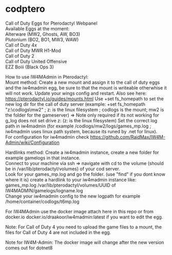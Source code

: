 # codptero  
Call of Duty Eggs for Pterodactyl Webpanel     
Available Eggs at the moment:    
Alterware (MW2, Ghosts, AW, BO3)  
Plutonium (BO2, BO1, MW3, WAW)  
Call of Duty 4x  
Call of Duty MWR H1-Mod  
Call of Duty 2  
Call of Duty United Offensive  
EZZ Boiii (Black Ops 3)  


How to use IW4MAdmin in Pterodactyl:  
Mount method:
Create a new mount and assign it to the call of duty eggs and the iw4madmin egg, be sure to that the mount is writeable otherwhise it will not work.
Update your wings config and restart.
Also see here: https://pterodactyl.io/guides/mounts.html
Use +set fs_homepath to set the new log dir for the call of duty server (example: +set fs_homepath "z:\codlogs\mw2" ; z: is the linux filesystem ; codlogs is the mount; mw2 is the folder for the gameserver)   => Note only required if its not working for g_log does not set drive z: (z: is the linux filesystem)
Set the correct log path in iw4madmin (for example /codlogs/mw2/logs/games_mp.log ; iw4madmin uses linux path system, because its runed by .net for linux).   
For configuration for iw4madmin check https://github.com/RaidMax/IW4M-Admin/wiki/Configuration

Hardlinks method:
Create a iw4madmin instance, create a new folder for example gamelogs in that instance.  
Connect to your machine via ssh => navigate with cd to the volume (should be in /var/lib/pterodactyl/volumes) of your cod server.  
Look for your games_mp.log and go the folder.  (use "find" if you dont know where it is)
create a hardlink to your iw4madmin instance like: games_mp.log /var/lib/pterodactyl/volumes/UUID of IW4MADMIN/gamelogs/logname.log  
Change your iw4madmin config to the new logpath for example /home/container/codlogs/t6mp.log  
    
For IW4MAdmin use the docker image attach here in this repo or from docker.io docker.io/draakoor/iw4madmin:latest if you want to edit the egg.

Note: For Call of Duty 4 you need to upload the game files to a mount, the files for Call of Duty 4 are not included in the egg.

Note for IW4M-Admin: The docker image will change after the new version comes out for dotnet8
